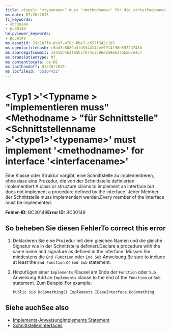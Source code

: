 ```yaml
---
title: <type1> "<typename>" muss "<methodname>" für die <interfacename>-Schnittstelle implementieren.
ms.date: 07/20/2015
f1_keywords:
- vbc30149
- bc30149
helpviewer_keywords:
- BC30149
ms.assetid: 29d1b7f4-dca7-478c-bbe7-c657f342c183
ms.openlocfilehash: c5dd7c6889a3fb5344142ee9914f98e8922d748b
ms.sourcegitcommit: 14355b4b2fe5bcf874cac96d0a9e6376b567e4c7
ms.translationtype: MT
ms.contentlocale: de-DE
ms.lasthandoff: 01/30/2019
ms.locfileid: "55264432"
---
```

# <a name="type1typename-must-implement-methodname-for-interface-interfacename"></a><span data-ttu-id="fdd22-102">\<Typ1 >'\<Typname > "implementieren muss"\<Methodname > "für Schnittstelle"\<Schnittstellenname >'</span><span class="sxs-lookup"><span data-stu-id="fdd22-102">\<type1>'\<typename>' must implement '\<methodname>' for interface '\<interfacename>'</span></span>
<span data-ttu-id="fdd22-103">Eine Klasse oder Struktur vorgibt, eine Schnittstelle zu implementieren, ohne dass eine Prozedur, die von der Schnittstelle definierten implementiert.</span><span class="sxs-lookup"><span data-stu-id="fdd22-103">A class or structure claims to implement an interface but does not implement a procedure defined by the interface.</span></span> <span data-ttu-id="fdd22-104">Jeder Member der Schnittstelle muss implementiert werden.</span><span class="sxs-lookup"><span data-stu-id="fdd22-104">Every member of the interface must be implemented.</span></span>  
  
 <span data-ttu-id="fdd22-105">**Fehler-ID:** BC30149</span><span class="sxs-lookup"><span data-stu-id="fdd22-105">**Error ID:** BC30149</span></span>  
  
## <a name="to-correct-this-error"></a><span data-ttu-id="fdd22-106">So beheben Sie diesen Fehler</span><span class="sxs-lookup"><span data-stu-id="fdd22-106">To correct this error</span></span>  
  
1.  <span data-ttu-id="fdd22-107">Deklarieren Sie eine Prozedur mit dem gleichen Namen und die gleiche Signatur wie in der Schnittstelle definiert.</span><span class="sxs-lookup"><span data-stu-id="fdd22-107">Declare a procedure with the same name and signature as defined in the interface.</span></span> <span data-ttu-id="fdd22-108">Müssen Sie mindestens die `End Function` oder `End Sub` Anweisung.</span><span class="sxs-lookup"><span data-stu-id="fdd22-108">Be sure to include at least the `End Function` or `End Sub` statement.</span></span>  
  
2.  <span data-ttu-id="fdd22-109">Hinzufügen einer `Implements` Klausel am Ende der `Function` oder `Sub` Anweisung.</span><span class="sxs-lookup"><span data-stu-id="fdd22-109">Add an `Implements` clause to the end of the `Function` or `Sub` statement.</span></span> <span data-ttu-id="fdd22-110">Zum Beispiel:</span><span class="sxs-lookup"><span data-stu-id="fdd22-110">For example:</span></span>  
  
    ```  
    Public Sub DoSomething() Implements IBaseInterface.DoSomething  
    ```  
  
## <a name="see-also"></a><span data-ttu-id="fdd22-111">Siehe auch</span><span class="sxs-lookup"><span data-stu-id="fdd22-111">See also</span></span>
- [<span data-ttu-id="fdd22-112">Implements-Anweisung</span><span class="sxs-lookup"><span data-stu-id="fdd22-112">Implements Statement</span></span>](../../../visual-basic/language-reference/statements/implements-statement.md)
- [<span data-ttu-id="fdd22-113">Schnittstellen</span><span class="sxs-lookup"><span data-stu-id="fdd22-113">Interfaces</span></span>](../../../visual-basic/programming-guide/language-features/interfaces/index.md)

